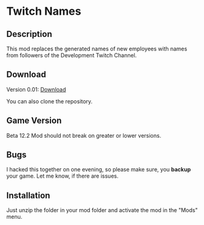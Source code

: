 # Twitch Names

## Description

This mod replaces the generated names of new employees with names from followers of the Development Twitch Channel.

## Download

Version 0.01: [Download](https://github.com/johannwagner/sc-twitchNames/raw/master/versions/sc-twitchNames-v0.01.zip)

You can also clone the repository.

## Game Version

Beta 12.2 
Mod should not break on greater or lower versions.

## Bugs

I hacked this together on one evening, so please make sure, you **backup** your game. Let me know, if there are issues.

## Installation

Just unzip the folder in your mod folder and activate the mod in the "Mods" menu.
